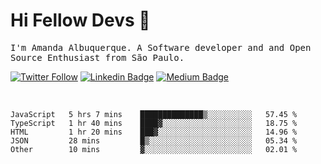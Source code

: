 # Hi Fellow Devs :wave:
   
<p>
  <samp>
    I'm Amanda Albuquerque. A Software developer and and Open Source Enthusiast from São Paulo.
  </samp>

  
  [![Twitter Follow](https://img.shields.io/twitter/follow/alalbux?style=social)](https://www.twitter.com/alalbux)
  [![Linkedin Badge](https://img.shields.io/badge/-alalbux-blue?style=flat-square&logo=Linkedin&logoColor=white&link=https://www.linkedin.com/in/alalbux/)](https://www.linkedin.com/in/alalbux/)
  [![Medium Badge](https://img.shields.io/badge/-alalbux-black?style=flat-square&logo=Medium&logoColor=white&link=https://medium.com/@alalbux)](https://medium.com/@alalbux)
</p>

  <br/>
  

<!--START_SECTION:waka-->
```text
JavaScript   5 hrs 7 mins    ██████████████▒░░░░░░░░░░   57.45 % 
TypeScript   1 hr 40 mins    ████▓░░░░░░░░░░░░░░░░░░░░   18.75 % 
HTML         1 hr 20 mins    ███▓░░░░░░░░░░░░░░░░░░░░░   14.96 % 
JSON         28 mins         █▒░░░░░░░░░░░░░░░░░░░░░░░   05.34 % 
Other        10 mins         ▓░░░░░░░░░░░░░░░░░░░░░░░░   02.01 % 
```
<!--END_SECTION:waka-->

